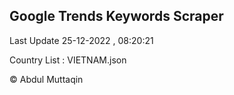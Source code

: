

## Google Trends Keywords Scraper 
 
Last Update 25-12-2022 , 08:20:21

Country List :
VIETNAM.json



© Abdul Muttaqin 
